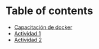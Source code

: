 # Table of contents

* [Capacitación de docker](README.md)
* [Actividad 1](actividad-1.md)
* [Actividad 2](actividad-2.md)
